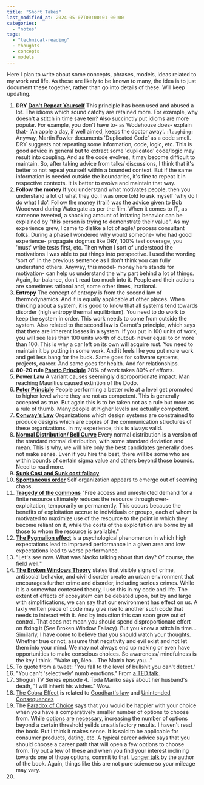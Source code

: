 ```yaml
---
title: "Short Takes"
last_modified_at: 2024-05-07T00:00:01-00:00
categories: 
  - "notes"
tags: 
  - "technical-reading"
  - thoughts
  - concepts
  - models
---
```


Here I plan to write about some concepts, phrases, models, ideas related to my work and life. As these are likely to be known to many, the idea is to just document these together, rather than go into details of these. Will keep updating.

1. **DRY [Don't Repeat Yourself](https://en.wikipedia.org/wiki/Don't_repeat_yourself)**
   This principle has been used and abused a lot. The idioms which sound catchy are retained more. For example, why doesn't a stitch in time save ten? Also succinctly put idioms are more popular. For example, you don't have to- as Wodehouse does- explain that- 'An apple a day, if well aimed, keeps the doctor away'. `:laughing:` 
   Anyway, Martin Fowler documents 'Duplicated Code' as a code smell. DRY suggests not repeating some information, code, logic, etc. This is good advice in general but to extract some 'duplicated' code/logic may result into coupling. And as the code evolves, it may become difficult to maintain. So, after taking advice from talks/ discussions, I think that it's better to not repeat yourself within a bounded context. But if the same information is needed outside the boundaries, it's fine to repeat it in respective contexts. It is better to evolve and maintain that way. 
2. **Follow the money**
   If you understand what motivates people, then you understand a lot of what they do. I was once told to ask myself 'why do I do what I do'. Follow the money (trail) was the advice given to Bob Woodword during Watergate as per the film. When it comes to IT, as someone tweeted, a shocking amount of irritating behavior can be explained by "this person is trying to demonstrate their value". As my experience grew, I came to dislike a lot of agile/ process consultant folks. During a phase I wondered why would someone- who had good experience- propagate dogmas like DRY, 100% test coverage, you 'must' write tests first, etc. Then when I sort of understood the motivations I was able to put things into perspective. I used the wording 'sort of' in the previous sentence as I don't think you can fully understand others. Anyway, this model- money here stands for motivation- can help us understand the why part behind a lot of things. Again, for balance, don't read too much into it. People and their actions are sometimes rational and, some other times, irrational.
3. **Entropy**
   The concept of entropy is from the second law of thermodynamics. And it is equally applicable at other places. When thinking about a system, it is good to know that all systems tend towards disorder (high entropy thermal equilibrium). You need to do work to keep the system in order. This work needs to come from outside the system. Also related to the second law is Carnot's principle, which says that there are inherent losses in a system. If you put in 100 units of work, you will see less than 100 units worth of output- never equal to or more than 100. This is why a car left on its own will acquire rust. You need to maintain it by putting in some work. And it feels like you put more work and get less bang for the buck. Same goes for software systems, projects, career. And same goes for health. And for relationships. 
4. **80-20 rule [Pareto Principle](https://en.wikipedia.org/wiki/Pareto_principle)** 
   20% of work takes 80% of efforts.
5. **[Power Law](https://en.wikipedia.org/wiki/Power_law)**
   A variant causes seemingly disproportionate impact. Man reaching Mauritius caused extintion of the Dodo.
6. **[Peter Principle](https://en.wikipedia.org/wiki/Peter_principle)**
   People performing a better role at a level get promoted to higher level where they are not as competent. This is generally accepted as true. But again this is to be taken not as a rule but more as a rule of thumb. Many people at higher levels are actually competent.
7. **[Conway's Law](https://en.wikipedia.org/wiki/Conway%27s_law)**
   Organizations which design systems are constrained to produce designs which are copies of the communication structures of these organizations. In my experience, this is always valid.
8. **[Normal Distribution/ Bell Curve](https://en.wikipedia.org/wiki/Normal_distribution)**
   Every normal distribution is a version of the standard normal distribution, with some standard deviation and mean. This is why, we will hire only the best candidates generally does not make sense. Even if you hire the best, there will be some who are within bounds of certain sigma value and others beyond those bounds. Need to read more.
9. **[Sunk Cost and Sunk cost fallacy](https://en.wikipedia.org/wiki/Sunk_cost)**
10. **[Spontaneous order](https://en.wikipedia.org/wiki/Spontaneous_order)** 
    Self organization appears to emerge out of seeming chaos.
11. **[Tragedy of the commons](https://en.wikipedia.org/wiki/Tragedy_of_the_commons)**
   "Free access and unrestricted demand for a finite resource ultimately reduces the resource through over-exploitation, temporarily or permanently. This occurs because the benefits of exploitation accrue to individuals or groups, each of whom is motivated to maximize use of the resource to the point in which they become reliant on it, while the costs of the exploitation are borne by all those to whom the resource is available."
12. **[The Pygmalion effect](https://en.wikipedia.org/wiki/Pygmalion_effect)** is a psychological phenomenon in which high expectations lead to improved performance in a given area and low expectations lead to worse performance.
13. "Let's see now. What was Naoko talking about that day?  Of course, the field well."
14. **[The Broken Windows Theory](https://en.wikipedia.org/wiki/Broken_windows_theory)** states that visible signs of crime, antisocial behavior, and civil disorder create an urban environment that encourages further crime and disorder, including serious crimes. While it is a somewhat contested theory, I use this in my code and life. The extent of effects of ecosystem can be debated upon, but by and large with simplifications, we can say that our environment has effect on us. A laxly written piece of code may give rise to another such code that needs to interact with it. And by induction this can soon grow out of control. That does not mean you should spend disproportionate effort on fixing it (See Broken Window Fallacy). But you know a stitch in time... Similarly, I have come to believe that you should watch your thoughts. Whether true or not, assume that negativity and evil exist and not let them into your mind. We may not always end up making or even have opportunities to make conscious choices. So awareness/ mindfulness is the key I think. "Wake up, Neo... The Matrix has you..."
15. To quote from a tweet: "You fall to the level of bullshit you can't detect."
16. "You can't 'selectively' numb emotions." From [a TED talk](https://www.ted.com/talks/brene_brown_the_power_of_vulnerability).
17. Shogun TV Series episode 4. Toda Mariko says about her husband's death, "I will inherit his wishes." Wow.
18. [The Cobra Effect](https://en.wikipedia.org/wiki/Perverse_incentive) is related to [Goodhart's law](https://en.wikipedia.org/wiki/Goodhart%27s_law) and [Unintended Consequences](https://en.wikipedia.org/wiki/Unintended_consequences)
19. The [Paradox of Choice](https://www.youtube.com/watch?v=FpGgMdDimKY) says that you would be happier with your choice when you have a comparatively smaller number of options to choose from. While [options are necessary](https://en.wikipedia.org/wiki/The_Paradox_of_Choice#Summary), increasing the number of options beyond a certain threshold yeilds unsatisfactory results. I haven't read the book. But I think it makes sense. It is said to be applicable for consumer products, dating, etc. A typical career advice says that you should choose a career path that will open a few options to choose from. Try out a few of these and when you find your interest inclining towards one of those options, commit to that. [Longer talk](https://www.youtube.com/watch?v=vMV4PIEIKY4) by the author of the book. Again, things like this are not pure science so your mileage may vary.
20.  